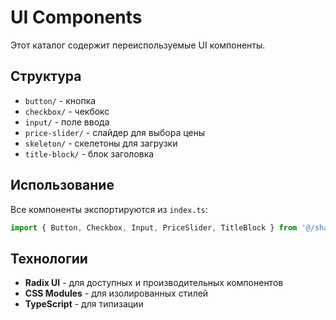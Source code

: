 # UI Components

Этот каталог содержит переиспользуемые UI компоненты.

## Структура

- `button/` - кнопка
- `checkbox/` - чекбокс
- `input/` - поле ввода
- `price-slider/` - слайдер для выбора цены
- `skeleton/` - скелетоны для загрузки
- `title-block/` - блок заголовка

## Использование

Все компоненты экспортируются из `index.ts`:

```typescript
import { Button, Checkbox, Input, PriceSlider, TitleBlock } from '@/shared/ui';
```

## Технологии

- **Radix UI** - для доступных и производительных компонентов
- **CSS Modules** - для изолированных стилей
- **TypeScript** - для типизации
